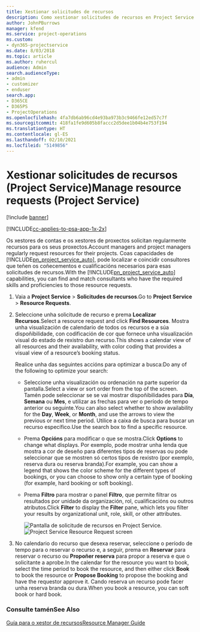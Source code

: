 ```yaml
---
title: Xestionar solicitudes de recursos
description: Como xestionar solicitudes de recursos en Project Service
author: JohnPBurrows
manager: kfend
ms.service: project-operations
ms.custom:
- dyn365-projectservice
ms.date: 8/03/2018
ms.topic: article
ms.author: ruhercul
audience: Admin
search.audienceType:
- admin
- customizer
- enduser
search.app:
- D365CE
- D365PS
- ProjectOperations
ms.openlocfilehash: 4fa7db6ab96cd4e93ba973b3c9466fe12ed57c7f
ms.sourcegitcommit: 418fa1fe9d605b8faccc2d5dee1b04b4e753f194
ms.translationtype: HT
ms.contentlocale: gl-ES
ms.lasthandoff: 02/10/2021
ms.locfileid: "5149856"
---
```

# <a name="manage-resource-requests-project-service"></a><span data-ttu-id="c3fb0-103">Xestionar solicitudes de recursos (Project Service)</span><span class="sxs-lookup"><span data-stu-id="c3fb0-103">Manage resource requests (Project Service)</span></span>

[!include [banner](../includes/psa-now-project-operations.md)]

[!INCLUDE[cc-applies-to-psa-app-1x-2x](../includes/cc-applies-to-psa-app-1x-2x.md)]

<span data-ttu-id="c3fb0-104">Os xestores de contas e os xestores de proxectos solicitan regularmente recursos para os seus proxectos.</span><span class="sxs-lookup"><span data-stu-id="c3fb0-104">Account managers and project managers regularly request resources for their projects.</span></span> <span data-ttu-id="c3fb0-105">Coas capacidades de [!INCLUDE[pn_project_service_auto](../includes/pn-project-service-auto.md)], pode localizar e coincidir consultores que teñen os coñecementos e cualificacións necesarios para esas solicitudes de recursos.</span><span class="sxs-lookup"><span data-stu-id="c3fb0-105">With the [!INCLUDE[pn_project_service_auto](../includes/pn-project-service-auto.md)] capabilities, you can find and match consultants who have the required skills and proficiencies to those resource requests.</span></span>  
  
1. <span data-ttu-id="c3fb0-106">Vaia a **Project Service** > **Solicitudes de recursos**.</span><span class="sxs-lookup"><span data-stu-id="c3fb0-106">Go to **Project Service** > **Resource Requests**.</span></span>  
  
2. <span data-ttu-id="c3fb0-107">Seleccione unha solicitude de recurso e prema **Localizar Recursos**.</span><span class="sxs-lookup"><span data-stu-id="c3fb0-107">Select a resource request and click **Find Resources**.</span></span> <span data-ttu-id="c3fb0-108">Mostra unha visualización de calendario de todos os recursos e a súa dispoñibilidade, con codificación de cor que fornece unha visualización visual do estado de rexistro dun recurso.</span><span class="sxs-lookup"><span data-stu-id="c3fb0-108">This shows a calendar view of all resources and their availability, with color coding that provides a visual view of a resource’s booking status.</span></span>  
  
    <span data-ttu-id="c3fb0-109">Realice unha das seguintes accións para optimizar a busca:</span><span class="sxs-lookup"><span data-stu-id="c3fb0-109">Do any of the following to optimize your search:</span></span>  
  
   -   <span data-ttu-id="c3fb0-110">Seleccione unha visualización ou ordenación na parte superior da pantalla.</span><span class="sxs-lookup"><span data-stu-id="c3fb0-110">Select a view or sort order from the top of the screen.</span></span> <span data-ttu-id="c3fb0-111">Tamén pode seleccionar se se vai mostrar dispoñibilidades para **Día**, **Semana** ou **Mes**, e utilizar as frechas para ver o período de tempo anterior ou seguinte.</span><span class="sxs-lookup"><span data-stu-id="c3fb0-111">You can also select whether to show availability for the **Day**, **Week**, or **Month**, and use the arrows to view the previous or next time period.</span></span> <span data-ttu-id="c3fb0-112">Utilice a caixa de busca para buscar un recurso específico.</span><span class="sxs-lookup"><span data-stu-id="c3fb0-112">Use the search box to find a specific resource.</span></span>  
  
   -   <span data-ttu-id="c3fb0-113">Prema **Opcións** para modificar o que se mostra.</span><span class="sxs-lookup"><span data-stu-id="c3fb0-113">Click **Options** to change what displays.</span></span> <span data-ttu-id="c3fb0-114">Por exemplo, pode mostrar unha lenda que mostra a cor de deseño para diferentes tipos de reservas ou pode seleccionar que se mostren só certos tipos de rexistro (por exemplo, reserva dura ou reserva branda).</span><span class="sxs-lookup"><span data-stu-id="c3fb0-114">For example, you can show a legend that shows the color scheme for the different types of bookings, or you can choose to show only a certain type of booking (for example, hard booking or soft booking).</span></span>  
  
   -   <span data-ttu-id="c3fb0-115">Prema **Filtro** para mostrar o panel **Filtro**, que permite filtrar os resultados por unidade da organización, rol, cualificacións ou outros atributos.</span><span class="sxs-lookup"><span data-stu-id="c3fb0-115">Click **Filter** to display the **Filter** pane, which lets you filter your results by organizational unit, role, skill, or other attributes.</span></span>  
  
       <span data-ttu-id="c3fb0-116">![Pantalla de solicitude de recursos en Project Service](../psa/media/project-service-resource-request-screen.png "Pantalla de solicitude de recursos en Project Service.").</span><span class="sxs-lookup"><span data-stu-id="c3fb0-116">![Project Service Resource Request screen](../psa/media/project-service-resource-request-screen.png "Project Service Resource Request screen")</span></span>  
  
3. <span data-ttu-id="c3fb0-117">No calendario do recurso que desexa reservar, seleccione o período de tempo para o reservar o recurso e, a seguir, prema en **Reservar** para reservar o recurso ou **Propoñer reserva** para propor a reserva e que o solicitante a aprobe.</span><span class="sxs-lookup"><span data-stu-id="c3fb0-117">In the calendar for the resource you want to book, select the time period to book the resource, and then either click **Book** to book the resource or **Propose Booking** to propose the booking and have the requestor approve it.</span></span> <span data-ttu-id="c3fb0-118">Cando reserva un recurso pode facer unha reserva branda ou dura.</span><span class="sxs-lookup"><span data-stu-id="c3fb0-118">When you book a resource, you can soft book or hard book.</span></span>  
  
### <a name="see-also"></a><span data-ttu-id="c3fb0-119">Consulte tamén</span><span class="sxs-lookup"><span data-stu-id="c3fb0-119">See Also</span></span>  
 [<span data-ttu-id="c3fb0-120">Guía para o xestor de recursos</span><span class="sxs-lookup"><span data-stu-id="c3fb0-120">Resource Manager Guide</span></span>](../psa/resource-manager-guide.md)
